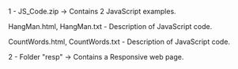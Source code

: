 1 - JS_Code.zip -> Contains 2 JavaScript examples. 

HangMan.html, HangMan.txt - Description of JavaScript code.

CountWords.html, CountWords.txt - Description of JavaScript code.

2 - Folder "resp" -> Contains a Responsive web page.